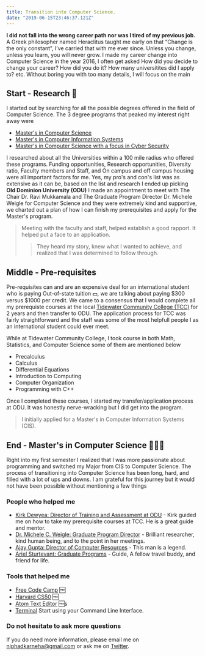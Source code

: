 ```yaml
---
title: Transition into Computer Science.
date: "2019-06-15T23:46:37.121Z"
---
```


<strong>I did not fall into the wrong career path nor was I tired of my previous job.</strong> A Greek philosopher named Heraclitus taught me early on that “Change is the only constant”, I’ve carried that with me ever since. Unless you change, unless you learn, you will never grow. I made my career change into Computer Science in the year 2016, I often get asked How did you decide to change your career? How did you do it? How many universitites did I apply to? etc. Without boring you with too many details, I will focus on the main

## Start - Research 📜

I started out by searching for all the possible degrees offered in the field of Computer Science. The 3 degree programs that peaked my interest right away were

+ [Master's in Computer Science](https://www.odu.edu/academics/programs/masters/computer-science)
+ [Master's in Computer Information Systems](https://www.odu.edu/business/departments/infotech/academics/graduate/master-of-scienceincomputerscience)
+ [Master's in Computer Science with a focus in Cyber Security](https://graduate.cs.odu.edu/certificates/cybersecurity/)

I researched about all the Universities within a 100 mile radius who offered these programs. Funding opportunities, Research opportunities, Diversity ratio, Faculty members and Staff, and On campus and off campus housing were all important factors for me. Yes, my pro's and con's list was as extensive as it can be, based on the list and research I ended up picking <strong>Old Dominion University (ODU)</strong> I made an appointment to meet with The Chair Dr. Ravi Mukkamala and The Graduate Program Director Dr. Michele Weigle for Computer Science and they were extremely kind and supportive, we charted out a plan of how I can finish my prerequisites and apply for the Master's program.

> Meeting with the faculty and staff, helped establish a good rapport. It helped put a face to an application.
>>They heard my story, knew what I wanted to achieve, and realized that I was determined to follow through.

## Middle - Pre-requisites

Pre-requisites can and are an expensive deal for an international student who is paying Out-of-state tuition 💵, we are talking about paying $300 versus $1000 per credit. We came to a consensus that I would complete all my prerequiste courses at the local [Tidewater Community College (TCC)](https://www.tcc.edu/) for 2 years and then transfer to ODU. The application process for TCC was fairly straightforward and the staff was some of the most helpfull people I as an international student could ever meet.

While at Tidewater Community College, I took course in both Math, Statistics, and Computer Science some of them are mentioned below

+ Precalculus
+ Calculus
+ Differential Equations
+ Introduction to Computing
+ Computer Organization
+ Programming with C++

Once I completed these courses, I started my transfer/application process at ODU. It was honestly nerve-wracking but I did get into the program. 

> I initially applied for a Master's in Computer Information Systems (CIS).

## End - Master's in Computer Science 👩🏽‍🎓

Right into my first semester I realized that I was more passionate about programming and switched my Major from CIS to Computer Science. The process of transitioning into Computer Science has been long, hard, and filled with a lot of ups and downs. I am grateful for this journey but it would not have been possible without mentioning a few things

### People who helped me

- [Kirk Dewyea: Director of Training and Assessment at ODU](https://www.odu.edu/directory/people/k/kdewyea) - Kirk guided me on how to take my prerequisite courses at TCC. He is a great guide and mentor.
- [Dr. Michele C. Weigle: Graduate Program Director](https://www.cs.odu.edu/~mweigle/) - Brilliant researcher, kind human being, and to the point in her meetings.
- [Ajay Gupta: Director of Computer Resources](https://www.odu.edu/directory/people/a/ajay) - This man is a legend.
- [Ariel Sturtevant: Graduate Programs](https://www.odu.edu/directory/people/a/astur001) - Guide, A fellow travel buddy, and friend for life.

### Tools that helped me

- [Free Code Camp](https://www.freecodecamp.org/) 🆓
- [Harvard CS50](https://cs50.harvard.edu/college/) 🆓
- [Atom Text Editor](https://atom.io/) 🆓s
- [Terminal](https://github.com/0nn0/terminal-mac-cheatsheet#english-version) Start using your Command Line Interface.

### Do not hesitate to ask more questions

If you do need more information, please email me on [niphadkarneha@gmail.com](niphadkarneha@gmail.com) or ask me on [Twitter](https://twitter.com/NiphadkarNeha).